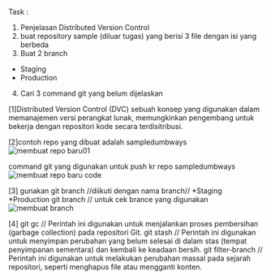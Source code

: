 
Task :
1. Penjelasan Distributed Version Control
2. buat repository sample (diluar tugas) yang berisi 3 file dengan isi yang berbeda
3. Buat 2 branch
- Staging
- Production
4. Cari 3 command git yang belum dijelaskan

[1]Distributed Version Control (DVC) sebuah konsep yang digunakan dalam memanajemen versi perangkat lunak, memungkinkan pengembang untuk bekerja dengan repositori kode secara terdisitribusi.


[2]contoh repo yang dibuat adalah sampledumbways
![membuat repo baru01](https://github.com/Hammmzl/devops17-dumbways-MuhammadIlham/assets/96168418/8f83f379-b154-40cb-9ec5-03772252c55d)

command git yang digunakan untuk push kr repo sampledumbways
![membuat repo baru code](https://github.com/Hammmzl/devops17-dumbways-MuhammadIlham/assets/96168418/c457d4d8-ea13-4b94-95f7-d73b44ebee66)




[3] gunakan git branch //diikuti dengan nama branch//
*Staging
*Production
git branch // untuk cek brance yang digunakan
![membuat branch](https://github.com/Hammmzl/devops17-dumbways-MuhammadIlham/assets/96168418/d1242764-ecd1-40b9-af1e-0cfc22fe128c)




[4] git gc //  Perintah ini digunakan untuk menjalankan proses pembersihan (garbage collection) pada repositori Git.
git stash // Perintah ini digunakan untuk menyimpan perubahan yang belum selesai di dalam stas (tempat penyimpanan sementara) dan kembali ke keadaan bersih.
git filter-branch // Perintah ini digunakan untuk melakukan perubahan massal pada sejarah repositori, seperti menghapus file atau mengganti konten.


